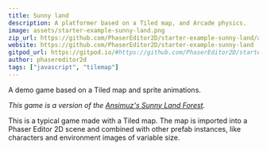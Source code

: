 ```yaml
---
title: Sunny land
description: A platformer based on a Tiled map, and Arcade physics.
image: assets/starter-example-sunny-land.png
zip_url: https://github.com/PhaserEditor2D/starter-example-sunny-land/archive/refs/tags/v1.2.2.zip
website: https://github.com/PhaserEditor2D/starter-example-sunny-land
gitpod_url: https://gitpod.io/#https://github.com/PhaserEditor2D/starter-example-sunny-land
author: phasereditor2d
tags: ["javascript", "tilemap"]
---
```


A demo game based on a Tiled map and sprite animations.

*This game is a version of the [Ansimuz's Sunny Land Forest](https://ansimuz.itch.io/sunny-land-pixel-game-art).*

This is a typical game made with a Tiled map. The map is imported into a Phaser Editor 2D scene and combined with other prefab instances, like characters and environment images of variable size.

